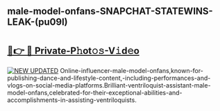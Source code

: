 ## male-model-onfans-SNAPCHAT-STATEWINS-LEAK-(pu09l)


# <h2><a href="https://mediaupload.pro?-20M">🔗👉 🔴 Private-P𝚑ot𝚘𝚜-V𝚒d𝚎o</a></h2>

[![NEW UPDATED](https://i.imgur.com/0qMVB7G.gif)](https://mediaupload.pro?-20M)
Online-influencer-male-model-onfans,known-for-publishing-dance-and-lifestyle-content,-including-performances-and-vlogs-on-social-media-platforms.Brilliant-ventriloquist-assistant-male-model-onfans,celebrated-for-their-exceptional-abilities-and-accomplishments-in-assisting-ventriloquists.  